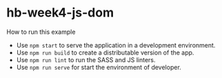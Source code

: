 # hb-week4-js-dom
How to run this example

- Use `npm start` to serve the application in a development environment.
- Use `npm run build` to create a distributable version of the app.
- Use `npm run lint` to run the SASS and JS linters.
- Use `npm run serve` for start the environment of developer.
